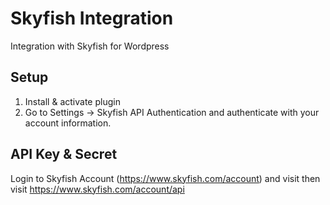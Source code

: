 # Skyfish Integration

Integration with Skyfish for Wordpress

## Setup
1. Install & activate plugin
2. Go to Settings -> Skyfish API Authentication and authenticate with your account information.

## API Key & Secret
Login to Skyfish Account (https://www.skyfish.com/account) and visit then visit https://www.skyfish.com/account/api
